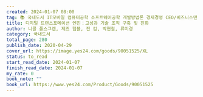 ```yaml
---
created: 2024-01-07 08:00
tag: 📚 국내도서 IT모바일 컴퓨터공학 소프트웨어공학 개발방법론 경제경영 CEO/비즈니스맨 간부학/리더십 경영 조직/인적자원관리
title: 디지털 트랜스포메이션 엔진：고성과 기술 조직 구축 및 진화
author: 니콜 폴스그렌, 제즈 험블, 진 킴, 박현철, 류미경
category: 국내도서
total_page: 280
publish_date: 2020-04-29
cover_url: https://image.yes24.com/goods/90051525/XL
status: to_read
start_read_date: 2024-01-07
finish_read_date: 2024-01-07
my_rate: 0
book_note: ""
book_url: https://www.yes24.com/Product/Goods/90051525
---
```



